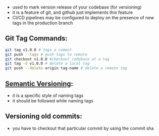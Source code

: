 
- used to mark version release of your codebase (for versioning)
- it is a feature of git, and github just implements this feature
- CI/CD pipelines may be configured to deploy on the presence of new tags in the production branch

## Git Tag Commands:
```bash
git tag v1.0.0 # tags a commit
git push --tags # push tags to remote
git checkout v1.0.0 #checkout codebase at a tag
git tag -d v1.0.0 # delete a local tag
git push --delete origin tag-name # delete a remote tag
```

## [Semantic Versioning](https://www.semver.org):
- it is a specific style of naming tags
- it should be followed while naming tags

## Versioning old commits:
- you have to checkout that particular commit by using the commit sha 